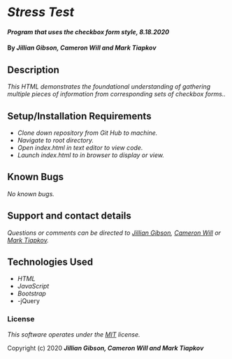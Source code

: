 # _Stress Test_

#### _Program that uses the checkbox form style, 8.18.2020_

#### By _**Jillian Gibson, Cameron Will and Mark Tiapkov**_

## Description

_This HTML demonstrates the foundational understanding of gathering multiple pieces of information from corresponding sets of checkbox forms.._

## Setup/Installation Requirements

* _Clone down repository from Git Hub to machine._
* _Navigate to root directory._
* _Open index.html in text editor to view code._
* _Launch index.html to in browser to display or view._


## Known Bugs

_No known bugs._

## Support and contact details

_Questions or comments can be directed to [Jillian Gibson](jillian.l.gibson@gmail.com), [Cameron Will](cellardoorsolar@aol.com) or [Mark Tiapkov](mark.tiapkov@gmail.com>)._

## Technologies Used

* _HTML_
* _JavaScript_
* _Bootstrap_
* -jQuery

### License

*_This software operates under the [MIT](https://en.wikipedia.org/wiki/MIT_License) license._*

Copyright (c) 2020 **_Jillian Gibson, Cameron Will and Mark Tiapkov_**